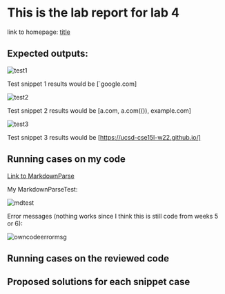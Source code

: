 # This is the lab report for lab 4

  link to homepage: [title](https://yangwestyyy21.github.io/cse15l-lab-reports/index.html)
  
## Expected outputs:

![test1](https://user-images.githubusercontent.com/33038975/155639890-224ae17e-3866-4350-b0cd-f95ffdc2593e.png)

Test snippet 1 results would be [`google.com]

![test2](https://user-images.githubusercontent.com/33038975/155639898-a5309eeb-9afe-4956-8cc4-ae4e19f2d42b.png)

Test snippet 2 results would be [a.com, a.com(()), example.com]

![test3](https://user-images.githubusercontent.com/33038975/155639905-c355b12b-4a7f-45fa-bfe3-5682c113b8ab.png)

Test snippet 3 results would be [https://ucsd-cse15l-w22.github.io/]


## Running cases on my code

[Link to MarkdownParse](https://github.com/yangwestyyy21/markdown-parse)

My MarkdownParseTest: 

![mdtest](https://user-images.githubusercontent.com/33038975/155674915-fcf0abc5-745f-4051-95d9-69cbdacd6f64.png)

Error messages (nothing works since I think this is still code from weeks 5 or 6): 

![owncodeerrormsg](https://user-images.githubusercontent.com/33038975/155674965-57eb6c1e-a99b-47b2-b6b4-c90884c07f06.png)

## Running cases on the reviewed code

## Proposed solutions for each snippet case


